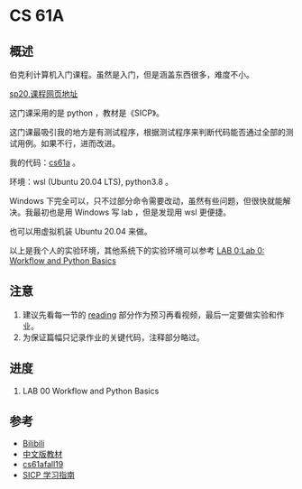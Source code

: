 # CS 61A

## 概述

伯克利计算机入门课程。虽然是入门，但是涵盖东西很多，难度不小。

[sp20,课程网页地址](https://inst.eecs.berkeley.edu/~cs61a/sp20/)

这门课采用的是 python ，教材是《SICP》。

这门课最吸引我的地方是有测试程序，根据测试程序来判断代码能否通过全部的测试用例。如果不行，进而改进。

我的代码：[cs61a](https://github.com/weijiew/cs61a) 。

环境：wsl (Ubuntu 20.04 LTS), python3.8 。

Windows 下完全可以，只不过部分命令需要改动，虽然有些问题，但很快就能解决。我最初也是用 Windows 写 lab ，但是发现用 wsl 更便捷。

也可以用虚拟机装 Ubuntu 20.04 来做。

以上是我个人的实验环境，其他系统下的实验环境可以参考 [LAB 0:Lab 0: Workflow and Python Basics](https://inst.eecs.berkeley.edu/~cs61a/sp20/lab/lab00/)

## 注意

1. 建议先看每一节的 [reading](http://composingprograms.com/) 部分作为预习再看视频，最后一定要做实验和作业。
2. 为保证篇幅只记录作业的关键代码，注释部分略过。

## 进度

1. LAB 00 Workflow and Python Basics

## 参考

* [Bilibili](https://www.bilibili.com/video/BV1nJ41157p6)
* [中文版教材](https://github.com/wizardforcel/sicp-py-zh)
* [cs61afall19](https://github.com/Tangjacson/cs61)
* [SICP 学习指南](https://zhuanlan.zhihu.com/p/102408596)